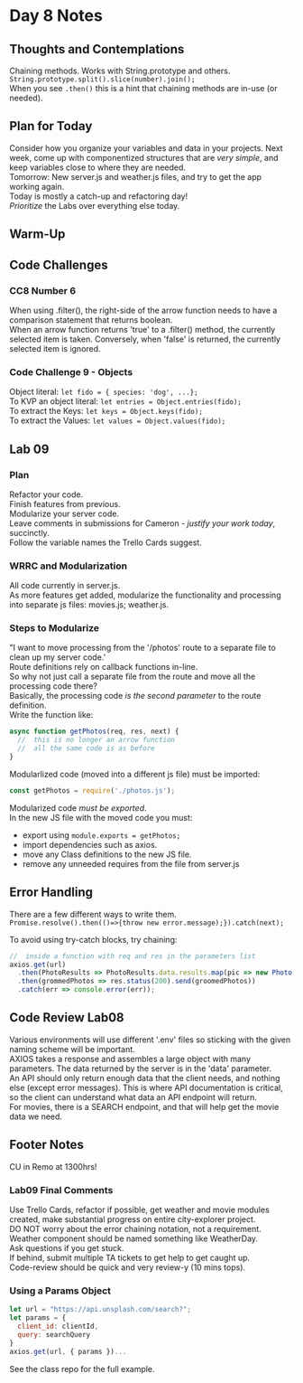 # Day 8 Notes

## Thoughts and Contemplations

Chaining methods. Works with String.prototype and others. `String.prototype.split().slice(number).join();`  
When you see `.then()` this is a hint that chaining methods are in-use (or needed).  

## Plan for Today

Consider how you organize your variables and data in your projects.
Next week, come up with componentized structures that are *very simple*, and keep variables close to where they are needed.  
Tomorrow: New server.js and weather.js files, and try to get the app working again.  
Today is mostly a catch-up and refactoring day!  
*Prioritize* the Labs over everything else today.  

## Warm-Up

## Code Challenges

### CC8 Number 6

When using .filter(), the right-side of the arrow function needs to have a comparison statement that returns boolean.  
When an arrow function returns 'true' to a .filter() method, the currently selected item is taken. Conversely, when 'false' is returned, the currently selected item is ignored.  

### Code Challenge 9 - Objects

Object literal: `let fido = { species: 'dog', ...};`  
To KVP an object literal: `let entries = Object.entries(fido);`  
To extract the Keys: `let keys = Object.keys(fido);`  
To extract the Values: `let values = Object.values(fido);`  

## Lab 09

### Plan

Refactor your code.  
Finish features from previous.  
Modularize your server code.  
Leave comments in submissions for Cameron - *justify your work today*, succinctly.  
Follow the variable names the Trello Cards suggest.  

### WRRC and Modularization

All code currently in server.js.  
As more features get added, modularize the functionality and processing into separate js files: movies.js; weather.js.  

### Steps to Modularize

"I want to move processing from the '/photos' route to a separate file to clean up my server code.'  
Route definitions rely on callback functions in-line.  
So why not just call a separate file from the route and move all the processing code there?  
Basically, the processing code *is the second parameter* to the route definition.  
Write the function like:  

```javascript
async function getPhotos(req, res, next) {
  //  this is no longer an arrow function
  //  all the same code is as before
}
```

Modularlized code (moved into a different js file) must be imported:  

```javascript
const getPhotos = require('./photos.js');
```

Modularized code *must be exported*.  
In the new JS file with the moved code you must:  

- export using `module.exports = getPhotos;`  
- import dependencies such as axios.  
- move any Class definitions to the new JS file.  
- remove any unneeded requires from the file from server.js  

## Error Handling

There are a few different ways to write them.  
`Promise.resolve().then(()=>{throw new error.message);}).catch(next);`

To avoid using try-catch blocks, try chaining:  

```javascript
//  inside a function with req and res in the parameters list
axios.get(url)
  .then(PhotoResults => PhotoResults.data.results.map(pic => new Photo(pic)))
  .then(grommedPhotos => res.status(200).send(groomedPhotos))
  .catch(err => console.error(err));
```

## Code Review Lab08

Various environments will use different '.env' files so sticking with the given naming scheme will be important.  
AXIOS takes a response and assembles a large object with many parameters. The data returned by the server is in the 'data' parameter.  
An API should only return enough data that the client needs, and nothing else (except error messages). This is where API documentation is critical, so the client can understand what data an API endpoint will return.  
For movies, there is a SEARCH endpoint, and that will help get the movie data we need.  

## Footer Notes

CU in Remo at 1300hrs!  

### Lab09 Final Comments

Use Trello Cards, refactor if possible, get weather and movie modules created, make substantial progress on entire city-explorer project.  
DO NOT worry about the error chaining notation, not a requirement.  
Weather component should be named something like WeatherDay.  
Ask questions if you get stuck.  
If behind, submit multiple TA tickets to get help to get caught up.  
Code-review should be quick and very review-y (10 mins tops).  

### Using a Params Object

```javascript
let url = "https://api.unsplash.com/search?";
let params = {
  client_id: clientId,
  query: searchQuery
}
axios.get(url, { params })...
```

See the class repo for the full example.  
